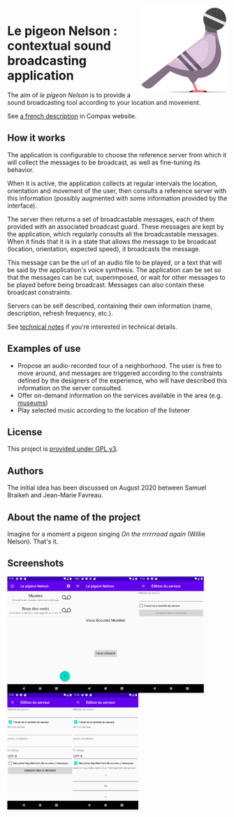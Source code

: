 <img src="./images/le-pigeon-nelson-logo.svg" width="200px" height="200px" alt="Logo du pigeon Nelson" align="right">

# Le pigeon Nelson : contextual sound broadcasting application

The aim of *le pigeon Nelson* is to provide a sound broadcasting tool according to your location and movement.

See [a french description](https://compas.limos.fr/le-pigeon-nelson/) in Compas website.

## How it works

The application is configurable to choose the reference server from which it will collect the messages to be broadcast, as well as fine-tuning its behavior.

When it is active, the application collects at regular intervals the location, orientation and movement of the user, then consults a reference server with this information (possibly augmented with some information provided by the interface). 

The server then returns a set of broadcastable messages, each of them provided with an associated broadcast guard. These messages are kept by the application, which regularly consults all the broadcastable messages. When it finds that it is in a state that allows the message to be broadcast (location, orientation, expected speed), it broadcasts the message.

This message can be the url of an audio file to be played, or a text that will be said by the application's voice synthesis. 
The application can be set so that the messages can be cut, superimposed, or wait for other messages to be played before being broadcast. Messages can also contain these broadcast constraints.

Servers can be self described, containing their own information (name, description, refresh frequency, etc.).


See [technical notes](technical-notes.md) if you're interested in technical details.

## Examples of use

* Propose an audio-recorded tour of a neighborhood. The user is free to move around, and messages are triggered according to the constraints defined by the designers of the experience, who will have described this information on the server consulted.
* Offer on-demand information on the services available in the area (e.g. [museums](https://github.com/jmtrivial/le-pigeon-nelson/blob/master/servers/museums.php))
* Play selected music according to the location of the listener


## License

This project is [provided under GPL v3](./LICENSE).

## Authors

The initial idea has been discussed on August 2020 between Samuel Braikeh and Jean-Marie Favreau.

## About the name of the project

Imagine for a moment a pigeon singing *On the rrrrrroad again* (Willie Nelson). That's it.

## Screenshots

<a href="./images/Screenshot1.png"><img src="./images/Screenshot1.png" width="150px" alt="A list of servers to be played" align="left" margin="1em"></a>
<a href="./images/Screenshot2.png"><img src="./images/Screenshot2.png" width="150px" alt="A playing server" align="left" margin="1em"></a>


<a href="./images/Screenshot3.png"><img src="./images/Screenshot3.png" width="150px" alt="Add a new server (simple)" align="left" margin="1em"></a>
<a href="./images/Screenshot4.png"><img src="./images/Screenshot4.png" width="150px" alt="Add a new server (with details)" align="left" margin="1em"></a>
<a href="./images/Screenshot5.png"><img src="./images/Screenshot5.png" width="150px" alt="Add a new server (with refresh delay)" align="left" margin="1em"></a>
